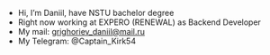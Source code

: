 - Hi, I’m Daniil, have NSTU bachelor degree
- Right now working at EXPERO (RENEWAL) as Backend Developer
- My mail: grighoriev_daniil@mail.ru
- My Telegram: @Captain_Kirk54

<!---
Danich27rus/Danich27rus is a ✨ special ✨ repository because its `README.md` (this file) appears on your GitHub profile.
You can click the Preview link to take a look at your changes.
--->
